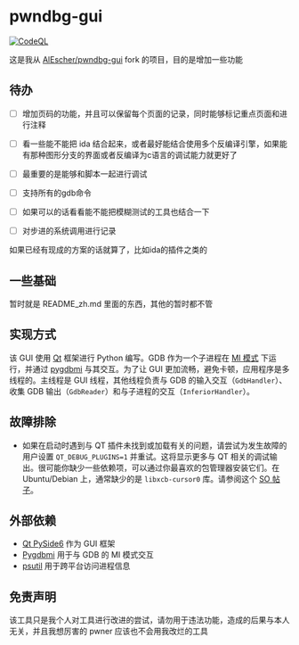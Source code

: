 # pwndbg-gui

[![CodeQL](https://github.com/AlEscher/pwndbg-gui/actions/workflows/github-code-scanning/codeql/badge.svg)](https://github.com/AlEscher/pwndbg-gui/actions/workflows/github-code-scanning/codeql)

这是我从 [AlEscher/pwndbg-gui](https://github.com/AlEscher/pwndbg-gui) fork 的项目，目的是增加一些功能

## 待办

- [ ] 增加页码的功能，并且可以保留每个页面的记录，同时能够标记重点页面和进行注释
- [ ] 看一些能不能把 ida 结合起来，或者最好能结合使用多个反编译引擎，如果能有那种图形分支的界面或者反编译为c语言的调试能力就更好了
- [ ] 最重要的是能够和脚本一起进行调试
- [ ] 支持所有的gdb命令
- [ ] 如果可以的话看看能不能把模糊测试的工具也结合一下
- [ ] 对步进的系统调用进行记录





如果已经有现成的方案的话就算了，比如ida的插件之类的

## 一些基础

暂时就是 README_zh.md 里面的东西，其他的暂时都不管



## 实现方式

该 GUI 使用 [Qt](https://doc.qt.io/qtforpython-6/) 框架进行 Python 编写。GDB 作为一个子进程在 [MI 模式](https://ftp.gnu.org/old-gnu/Manuals/gdb/html_chapter/gdb_22.html) 下运行，并通过 [pygdbmi](https://pypi.org/project/pygdbmi/) 与其交互。为了让 GUI 更加流畅，避免卡顿，应用程序是多线程的。主线程是 GUI 线程，其他线程负责与 GDB 的输入交互（`GdbHandler`）、收集 GDB 输出（`GdbReader`）和与子进程的交互（`InferiorHandler`）。

## 故障排除

- 如果在启动时遇到与 QT 插件未找到或加载有关的问题，请尝试为发生故障的用户设置 `QT_DEBUG_PLUGINS=1` 并重试。这将显示更多与 QT 相关的调试输出。很可能你缺少一些依赖项，可以通过你最喜欢的包管理器安装它们。在 Ubuntu/Debian 上，通常缺少的是 `libxcb-cursor0` 库。请参阅这个 [SO 帖子](https://stackoverflow.com/questions/68036484/qt6-qt-qpa-plugin-could-not-load-the-qt-platform-plugin-xcb-in-even-thou)。

## 外部依赖

- [Qt PySide6](https://www.qt.io/download-open-source) 作为 GUI 框架
- [Pygdbmi](https://github.com/cs01/pygdbmi) 用于与 GDB 的 MI 模式交互
- [psutil](https://pypi.org/project/psutil/) 用于跨平台访问进程信息

## 免责声明

该工具只是我个人对工具进行改进的尝试，请勿用于违法功能，造成的后果与本人无关，并且我想厉害的 pwner 应该也不会用我改烂的工具
